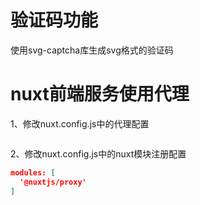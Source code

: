 # 验证码功能
使用svg-captcha库生成svg格式的验证码

# nuxt前端服务使用代理
1、修改nuxt.config.js中的代理配置
```json

```

2、修改nuxt.config.js中的nuxt模块注册配置
```json
modules: [
  '@nuxtjs/proxy'
]
```
